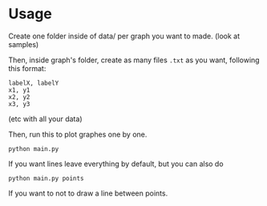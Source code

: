 # Usage

Create one folder inside of data/ per graph you want to made. (look at samples)

Then, inside graph's folder, create as many files `.txt` as you want, following this format:

    labelX, labelY
    x1, y1
    x2, y2
    x3, y3

(etc with all your data)

Then, run this to plot graphes one by one.

    python main.py

If you want lines leave everything by default, but you can also do

    python main.py points

If you want to not to draw a line between points.
